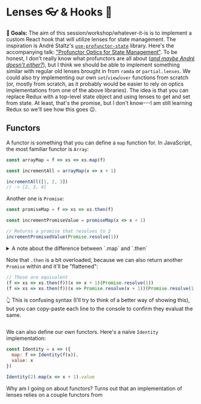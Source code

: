 # Lenses 👓 & Hooks 🎣

**🎯 Goals:** The aim of this session/workshop/whatever-it-is is to implement a custom React hook that will utilize lenses for state management. The inspiration is André Staltz's [`use-profunctor-state`](https://github.com/staltz/use-profunctor-state) library. Here's the accompanying talk: ["Profunctor Optics for State Management"](https://www.youtube.com/watch?v=VdiJ_vgVUgs). To be honest, I don't really know what profunctors are all about ([_and maybe André doesn't either?_](https://www.twitter.com/andrestaltz/status/1063704967209455616)), but I think we should be able to implement something similar with regular old lenses brought in from `ramda` or `partial.lenses`. We could also try implementing our own `set`/`view`/`over` functions from scratch (or, mostly from scratch, as it probably would be easier to rely on optics implementations from one of the above libraries). The idea is that you can replace Redux with a top-level state object and using lenses to get and set from state. At least, that's the promise, but I don't know---I am still learning Redux so we'll see how this goes 😉.

## Functors
A functor is something that you can define a `map` function for. In JavaScript, the most familiar functor is `Array`:
```javascript
const arrayMap = f => xs => xs.map(f)

const incrementAll = arrayMap(x => x + 1)

incrementAll([1, 2, 3])
// -> [2, 3, 4]  
```
Another one is `Promise`:
```javascript
const promiseMap = f => xs => xs.then(f)

const incrementPromiseValue = promiseMap(x => x + 1)

// Returns a promise that resolves to 2
incrementPromisedValue(Promise.resolve(1))
```
<details>
<summary>A note about the difference between `.map` and `.then`<summary>

Note that `.then` is a bit overloaded, because we can also return another `Promise` within and it'll be "flattened":
```javascript
// These are equivalent
(f => xs => xs.then(f))(x => x + 1)(Promise.resolve(1))
(f => xs => xs.then(f))(x => Promise.resolve(x + 1))(Promise.resolve(1))
```
👆 This is confusing syntax (I'll try to think of a better way of showing this), but you can copy-paste each line to the console to confirm they evaluat the same.
</details>

We can also define our own functors. Here's a naive `Identity` implementation:

```javascript
const Identity = x => ({
  map: f => Identity(f(x)),
  value: x
})

Identity(2).map(x => x + 1).value
```

Why am I going on about functors? Turns out that an implementation of lenses relies on a couple functors from 